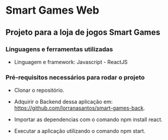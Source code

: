 # Smart Games Web

## Projeto para a loja de jogos Smart Games

### Linguagens e ferramentas utilizadas

* Linguagem e framework: Javascript - ReactJS


### Pré-requisitos necessários para rodar o projeto

- Clonar o repositório.

- Adquirir o Backend dessa aplicação em: https://github.com/lorranasantos/smart-games-back.

- Importar as dependencias com o comando npm install react.

- Executar a aplicação utilizando o comando npm start.
